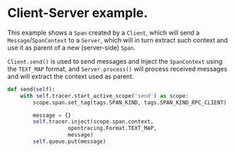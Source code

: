 # Client-Server example.

This example shows a `Span` created by a `Client`, which will send a `Message`/`SpanContext` to a `Server`, which will in turn extract such context and use it as parent of a new (server-side) `Span`.

`Client.send()` is used to send messages and inject the `SpanContext` using the `TEXT_MAP` format, and `Server.process()` will process received messages and will extract the context used as parent.

```python
def send(self):
    with self.tracer.start_active_scope('send') as scope:
        scope.span.set_tag(tags.SPAN_KIND, tags.SPAN_KIND_RPC_CLIENT)

        message = {}
        self.tracer.inject(scope.span.context,
		           opentracing.Format.TEXT_MAP,
		           message)
        self.queue.put(message)
```
